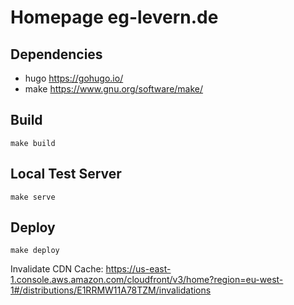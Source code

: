 # Homepage eg-levern.de

## Dependencies

- hugo https://gohugo.io/
- make https://www.gnu.org/software/make/

## Build

    make build

## Local Test Server

    make serve

## Deploy

    make deploy

Invalidate CDN Cache: https://us-east-1.console.aws.amazon.com/cloudfront/v3/home?region=eu-west-1#/distributions/E1RRMW11A78TZM/invalidations
